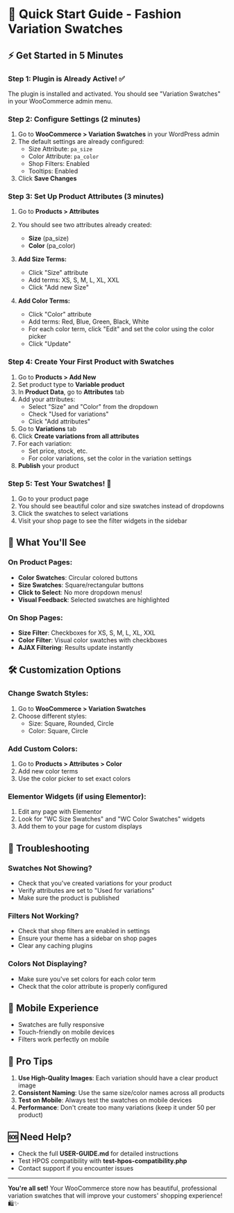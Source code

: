 # 🚀 Quick Start Guide - Fashion Variation Swatches

## ⚡ Get Started in 5 Minutes

### Step 1: Plugin is Already Active! ✅
The plugin is installed and activated. You should see "Variation Swatches" in your WooCommerce admin menu.

### Step 2: Configure Settings (2 minutes)
1. Go to **WooCommerce > Variation Swatches** in your WordPress admin
2. The default settings are already configured:
   - Size Attribute: `pa_size`
   - Color Attribute: `pa_color`
   - Shop Filters: Enabled
   - Tooltips: Enabled
3. Click **Save Changes**

### Step 3: Set Up Product Attributes (3 minutes)
1. Go to **Products > Attributes**
2. You should see two attributes already created:
   - **Size** (pa_size)
   - **Color** (pa_color)

3. **Add Size Terms:**
   - Click "Size" attribute
   - Add terms: XS, S, M, L, XL, XXL
   - Click "Add new Size"

4. **Add Color Terms:**
   - Click "Color" attribute
   - Add terms: Red, Blue, Green, Black, White
   - For each color term, click "Edit" and set the color using the color picker
   - Click "Update"

### Step 4: Create Your First Product with Swatches
1. Go to **Products > Add New**
2. Set product type to **Variable product**
3. In **Product Data**, go to **Attributes** tab
4. Add your attributes:
   - Select "Size" and "Color" from the dropdown
   - Check "Used for variations"
   - Click "Add attributes"
5. Go to **Variations** tab
6. Click **Create variations from all attributes**
7. For each variation:
   - Set price, stock, etc.
   - For color variations, set the color in the variation settings
8. **Publish** your product

### Step 5: Test Your Swatches! 🎉
1. Go to your product page
2. You should see beautiful color and size swatches instead of dropdowns
3. Click the swatches to select variations
4. Visit your shop page to see the filter widgets in the sidebar

## 🎯 What You'll See

### On Product Pages:
- **Color Swatches**: Circular colored buttons
- **Size Swatches**: Square/rectangular buttons
- **Click to Select**: No more dropdown menus!
- **Visual Feedback**: Selected swatches are highlighted

### On Shop Pages:
- **Size Filter**: Checkboxes for XS, S, M, L, XL, XXL
- **Color Filter**: Visual color swatches with checkboxes
- **AJAX Filtering**: Results update instantly

## 🛠️ Customization Options

### Change Swatch Styles:
1. Go to **WooCommerce > Variation Swatches**
2. Choose different styles:
   - Size: Square, Rounded, Circle
   - Color: Square, Circle

### Add Custom Colors:
1. Go to **Products > Attributes > Color**
2. Add new color terms
3. Use the color picker to set exact colors

### Elementor Widgets (if using Elementor):
1. Edit any page with Elementor
2. Look for "WC Size Swatches" and "WC Color Swatches" widgets
3. Add them to your page for custom displays

## 🔧 Troubleshooting

### Swatches Not Showing?
- Check that you've created variations for your product
- Verify attributes are set to "Used for variations"
- Make sure the product is published

### Filters Not Working?
- Check that shop filters are enabled in settings
- Ensure your theme has a sidebar on shop pages
- Clear any caching plugins

### Colors Not Displaying?
- Make sure you've set colors for each color term
- Check that the color attribute is properly configured

## 📱 Mobile Experience
- Swatches are fully responsive
- Touch-friendly on mobile devices
- Filters work perfectly on mobile

## 🎨 Pro Tips

1. **Use High-Quality Images**: Each variation should have a clear product image
2. **Consistent Naming**: Use the same size/color names across all products
3. **Test on Mobile**: Always test the swatches on mobile devices
4. **Performance**: Don't create too many variations (keep it under 50 per product)

## 🆘 Need Help?

- Check the full **USER-GUIDE.md** for detailed instructions
- Test HPOS compatibility with **test-hpos-compatibility.php**
- Contact support if you encounter issues

---

**You're all set!** Your WooCommerce store now has beautiful, professional variation swatches that will improve your customers' shopping experience! 🛍️✨ 